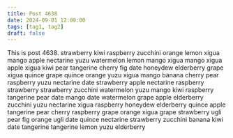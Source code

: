 ```yaml
---
title: Post 4638
date: 2024-09-01 12:00:00
tags: [tag1, tag2]
draft: false
---
```

This is post 4638.
strawberry
kiwi
raspberry
zucchini
orange
lemon
xigua
mango
apple
nectarine
yuzu
watermelon
lemon
mango
xigua
mango
xigua
apple
xigua
kiwi
pear
tangerine
cherry
fig
date
honeydew
elderberry
grape
xigua
quince
grape
quince
orange
yuzu
xigua
mango
banana
cherry
pear
raspberry
yuzu
nectarine
date
strawberry
apple
nectarine
raspberry
strawberry
strawberry
zucchini
watermelon
yuzu
mango
kiwi
raspberry
tangerine
pear
date
mango
date
watermelon
grape
apple
elderberry
zucchini
yuzu
nectarine
xigua
raspberry
honeydew
elderberry
quince
apple
tangerine
pear
cherry
raspberry
grape
orange
xigua
grape
strawberry
ugli
pear
fig
orange
ugli
date
quince
nectarine
strawberry
zucchini
banana
kiwi
date
tangerine
tangerine
lemon
yuzu
elderberry
